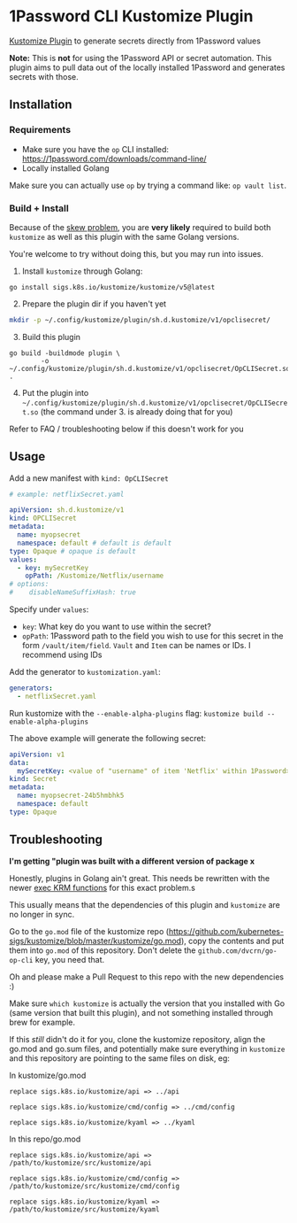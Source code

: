 # 1Password CLI Kustomize Plugin

[Kustomize Plugin](https://kubectl.docs.kubernetes.io/guides/extending_kustomize/go_plugins/) to generate secrets directly from 1Password values

**Note:** This is **not** for using the 1Password API or secret automation. This plugin aims to pull data out of the locally installed 1Password and generates secrets with those.

## Installation

### Requirements

- Make sure you have the `op` CLI installed: https://1password.com/downloads/command-line/
- Locally installed Golang

Make sure you can actually use `op` by trying a command like: `op vault list`.

### Build + Install

Because of the [skew problem](https://kubectl.docs.kubernetes.io/guides/extending_kustomize/go_plugins/#the-skew-problem), you are **very likely** required to build both `kustomize` as well as this plugin with the same Golang versions.

You're welcome to try without doing this, but you may run into issues.

1. Install `kustomize` through Golang:

```
go install sigs.k8s.io/kustomize/kustomize/v5@latest
```

2. Prepare the plugin dir if you haven't yet

```bash
mkdir -p ~/.config/kustomize/plugin/sh.d.kustomize/v1/opclisecret/
```

3. Build this plugin

```
go build -buildmode plugin \
        -o ~/.config/kustomize/plugin/sh.d.kustomize/v1/opclisecret/OpCLISecret.so .
```

4. Put the plugin into `~/.config/kustomize/plugin/sh.d.kustomize/v1/opclisecret/OpCLISecret.so` (the command under 3. is already doing that for you)

Refer to FAQ / troubleshooting below if this doesn't work for you

## Usage

Add a new manifest with `kind: OpCLISecret`

```yaml
# example: netflixSecret.yaml

apiVersion: sh.d.kustomize/v1
kind: OPCLISecret
metadata:
  name: myopsecret
  namespace: default # default is default
type: Opaque # opaque is default
values:
  - key: mySecretKey
    opPath: /Kustomize/Netflix/username
# options:
#    disableNameSuffixHash: true
```

Specify under `values`:

- `key`: What key do you want to use within the secret?
- `opPath`: 1Password path to the field you wish to use for this secret in the form `/vault/item/field`. `Vault` and `Item` can be names or IDs. I recommend using IDs

Add the generator to `kustomization.yaml`:

```yaml
generators:
  - netflixSecret.yaml
```

Run kustomize with the `--enable-alpha-plugins` flag: `kustomize build --enable-alpha-plugins`

The above example will generate the following secret:

```yaml
apiVersion: v1
data:
  mySecretKey: <value of "username" of item 'Netflix' within 1Password>
kind: Secret
metadata:
  name: myopsecret-24b5hmbhk5
  namespace: default
type: Opaque
```

## Troubleshooting

**I'm getting "plugin was built with a different version of package x**

Honestly, plugins in Golang ain't great. This needs be rewritten with the newer [exec KRM functions](https://kubectl.docs.kubernetes.io/guides/extending_kustomize/exec_krm_functions/) for this exact problem.s

This usually means that the dependencies of this plugin and `kustomize` are no longer in sync.

Go to the `go.mod` file of the kustomize repo (https://github.com/kubernetes-sigs/kustomize/blob/master/kustomize/go.mod), copy the contents and put them into `go.mod` of this repository. Don't delete the `github.com/dvcrn/go-op-cli` key, you need that.

Oh and please make a Pull Request to this repo with the new dependencies :)

Make sure `which kustomize` is actually the version that you installed with Go (same version that built this plugin), and not something installed through brew for example.

If this *still* didn't do it for you, clone the kustomize repository, align the go.mod and go.sum files, and potentially make sure everything in `kustomize` and this repository are pointing to the same files on disk, eg: 

In kustomize/go.mod

```
replace sigs.k8s.io/kustomize/api => ../api

replace sigs.k8s.io/kustomize/cmd/config => ../cmd/config

replace sigs.k8s.io/kustomize/kyaml => ../kyaml
```

In this repo/go.mod
```
replace sigs.k8s.io/kustomize/api => /path/to/kustomize/src/kustomize/api

replace sigs.k8s.io/kustomize/cmd/config => /path/to/kustomize/src/kustomize/cmd/config

replace sigs.k8s.io/kustomize/kyaml => /path/to/kustomize/src/kustomize/kyaml
```